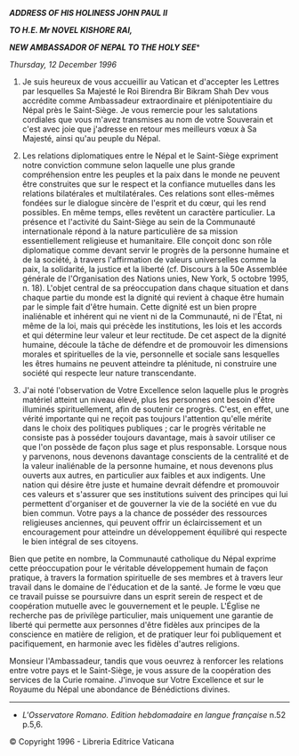 ***ADDRESS OF HIS HOLINESS JOHN PAUL II***

***TO H.E. Mr NOVEL KISHORE RAI,***

***NEW AMBASSADOR OF NEPAL TO THE HOLY SEE****

*Thursday, 12 December 1996*

1. Je suis heureux de vous accueillir au Vatican et d'accepter les Lettres par lesquelles Sa Majesté le Roi Birendra Bir Bikram Shah Dev vous accrédite comme Ambassadeur extraordinaire et plénipotentiaire du Népal près le Saint-Siège. Je vous remercie pour les salutations cordiales que vous m'avez transmises au nom de votre Souverain et c'est avec joie que j'adresse en retour mes meilleurs vœux à Sa Majesté, ainsi qu'au peuple du Népal.

2. Les relations diplomatiques entre le Népal et le Saint-Siège expriment notre conviction commune selon laquelle une plus grande compréhension entre les peuples et la paix dans le monde ne peuvent être construites que sur le respect et la confiance mutuelles dans les relations bilatérales et multilatérales. Ces relations sont elles-mêmes fondées sur le dialogue sincère de l'esprit et du cœur, qui les rend possibles. En même temps, elles revêtent un caractère particulier. La présence et l'activité du Saint-Siège au sein de la Communauté internationale répond à la nature particulière de sa mission essentiellement religieuse et humanitaire. Elle conçoit donc son rôle diplomatique comme devant servir le progrès de la personne humaine et de la société, à travers l'affirmation de valeurs universelles comme la paix, la solidarité, la justice et la liberté (cf. Discours à la 50e Assemblée générale de l'Organisation des Nations unies, New York, 5 octobre 1995, n. 18). L'objet central de sa préoccupation dans chaque situation et dans chaque partie du monde est la dignité qui revient à chaque être humain par le simple fait d'être humain. Cette dignité est un bien propre inaliénable et inhérent qui ne vient ni de la Communauté, ni de l'État, ni même de la loi, mais qui précède les institutions, les lois et les accords et qui détermine leur valeur et leur rectitude. De cet aspect de la dignité humaine, découle la tâche de défendre et de promouvoir les dimensions morales et spirituelles de la vie, personnelle et sociale sans lesquelles les êtres humains ne peuvent atteindre ta plénitude, ni construire une société qui respecte leur nature transcendante.

3. J'ai noté l'observation de Votre Excellence selon laquelle plus le progrès matériel atteint un niveau élevé, plus les personnes ont besoin d'être illuminés spirituellement, afin de soutenir ce progrès. C'est, en effet, une vérité importante qui ne reçoit pas toujours l'attention qu'elle mérite dans le choix des politiques publiques ; car le progrès véritable ne consiste pas à posséder toujours davantage, mais à savoir utiliser ce que l'on possède de façon plus sage et plus responsable. Lorsque nous y parvenons, nous devenons davantage conscients de la centralité et de la valeur inaliénable de la personne humaine, et nous devenons plus ouverts aux autres, en particulier aux faibles et aux indigents. Une nation qui désire être juste et humaine devrait défendre et promouvoir ces valeurs et s'assurer que ses institutions suivent des principes qui lui permettent d'organiser et de gouverner la vie de la société en vue du bien commun. Votre pays a la chance de posséder des ressources religieuses anciennes, qui peuvent offrir un éclaircissement et un encouragement pour atteindre un développement équilibré qui respecte le bien intégral de ses citoyens.

Bien que petite en nombre, la Communauté catholique du Népal exprime cette préoccupation pour le véritable développement humain de façon pratique, à travers la formation spirituelle de ses membres et à travers leur travail dans le domaine de l'éducation et de la santé. Je forme le vœu que ce travail puisse se poursuivre dans un esprit serein de respect et de coopération mutuelle avec le gouvernement et le peuple. L'Église ne recherche pas de privilège particulier, mais uniquement une garantie de liberté qui permette aux personnes d'être fidèles aux principes de la conscience en matière de religion, et de pratiquer leur foi publiquement et pacifiquement, en harmonie avec les fidèles d'autres religions.

Monsieur l'Ambassadeur, tandis que vous oeuvrez à renforcer les relations entre votre pays et le Saint-Siège, je vous assure de la coopération des services de la Curie romaine. J'invoque sur Votre Excellence et sur le Royaume du Népal une abondance de Bénédictions divines.

* * *

* *L'Osservatore Romano. Edition hebdomadaire en langue française* n.52 p.5,6.

© Copyright 1996 - Libreria Editrice Vaticana